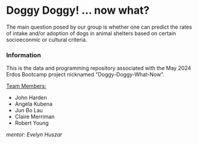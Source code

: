 # Doggy Doggy! ... now what?

The main question posed by our group is whether one can predict the rates of intake and/or adoption of dogs in animal shelters based on certain socioeconmic or cultural criteria.


### Information

This is the data and programming repository associated with the May 2024 Erdos Bootcamp project nicknamed "Doggy-Doggy-What-Now".

<ins>Team Members:</ins>
- John Harden
- Angela Kubena
- Jun Bo Lau
- Claire Merriman 
- Robert Young

*mentor: Evelyn Huszar*


